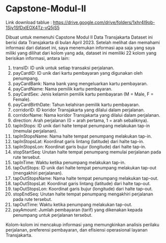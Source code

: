 # Capstone-Modul-II

Link download tablue : https://drive.google.com/drive/folders/1xhr4I9ob-1Sjy1SfDxlEOX4Tz-vQ5jS5

Dibuat untuk memenuhi Capstone Modul II 
Data Transjakarta
Dataset ini berisi data Transjakarta di bulan April 2023. Setelah melihat dan memahami informasi dari dataset ini, saya menemukan informasi apa saja yang saya miliki yang dilihat dari kolom yang ada, dataset ini memiliki 22 kolom yang berisikan informasi, antara lain:

1. transID: ID unik untuk setiap transaksi perjalanan.
2. payCardID: ID unik dari kartu pembayaran yang digunakan oleh penumpang.
3. payCardBank: Nama bank yang mengeluarkan kartu pembayaran.
4. payCardName: Nama pemilik kartu pembayaran.
5. payCardSex: Jenis kelamin pemilik kartu pembayaran (M = Male, F = Female).
6. payCardBirthDate: Tahun kelahiran pemilik kartu pembayaran.
7. corridorID: ID koridor Transjakarta yang dilalui dalam perjalanan.
8. corridorName: Nama koridor Transjakarta yang dilalui dalam perjalanan.
9. direction: Arah perjalanan (0 = arah pertama, 1 = arah sebaliknya).
10. tapInStops: ID unik dari halte tempat penumpang melakukan tap-in (memulai perjalanan).
11. tapInStopsName: Nama halte tempat penumpang melakukan tap-in.
12. tapInStopsLat: Koordinat garis lintang (latitude) dari halte tap-in.
13. tapInStopsLon: Koordinat garis bujur (longitude) dari halte tap-in.
14. stopStartSeq: Urutan halte tempat penumpang memulai perjalanan pada rute tersebut.
15. tapInTime: Waktu ketika penumpang melakukan tap-in.
16. tapOutStops: ID unik dari halte tempat penumpang melakukan tap-out (mengakhiri perjalanan).
17. tapOutStopsName: Nama halte tempat penumpang melakukan tap-out.
18. tapOutStopsLat: Koordinat garis lintang (latitude) dari halte tap-out.
19. tapOutStopsLon: Koordinat garis bujur (longitude) dari halte tap-out.
20. stopEndSeq: Urutan halte tempat penumpang mengakhiri perjalanan pada rute tersebut.
21. tapOutTime: Waktu ketika penumpang melakukan tap-out.
22. payAmount: Jumlah pembayaran (tarif) yang dikenakan kepada penumpang untuk perjalanan tersebut.

Kolom-kolom ini mencakup informasi yang memungkinkan analisis perilaku perjalanan, preferensi pembayaran, dan efisiensi operasional layanan Transjakarta.
